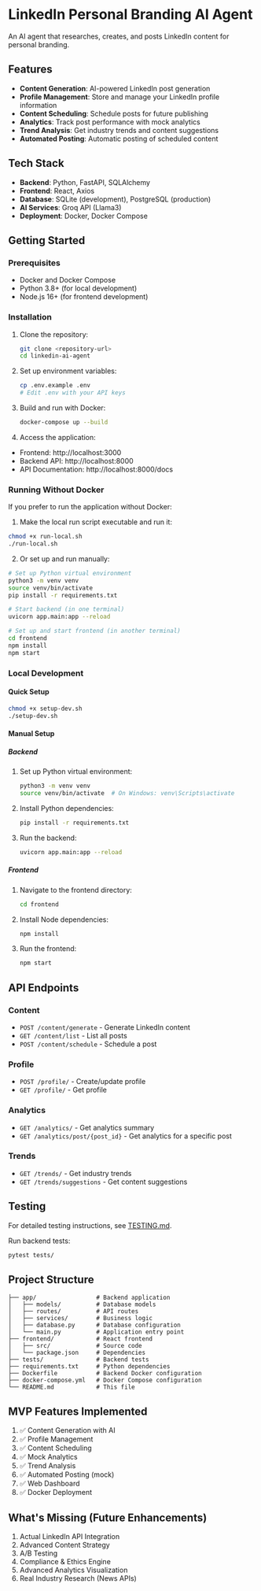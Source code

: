 # LinkedIn Personal Branding AI Agent

An AI agent that researches, creates, and posts LinkedIn content for personal branding.

## Features

- **Content Generation**: AI-powered LinkedIn post generation
- **Profile Management**: Store and manage your LinkedIn profile information
- **Content Scheduling**: Schedule posts for future publishing
- **Analytics**: Track post performance with mock analytics
- **Trend Analysis**: Get industry trends and content suggestions
- **Automated Posting**: Automatic posting of scheduled content

## Tech Stack

- **Backend**: Python, FastAPI, SQLAlchemy
- **Frontend**: React, Axios
- **Database**: SQLite (development), PostgreSQL (production)
- **AI Services**: Groq API (Llama3)
- **Deployment**: Docker, Docker Compose

## Getting Started

### Prerequisites

- Docker and Docker Compose
- Python 3.8+ (for local development)
- Node.js 16+ (for frontend development)

### Installation

1. Clone the repository:
   ```bash
   git clone <repository-url>
   cd linkedin-ai-agent
   ```

2. Set up environment variables:
   ```bash
   cp .env.example .env
   # Edit .env with your API keys
   ```

3. Build and run with Docker:
   ```bash
   docker-compose up --build
   ```

4. Access the application:
  - Frontend: http://localhost:3000
  - Backend API: http://localhost:8000
  - API Documentation: http://localhost:8000/docs

### Running Without Docker

If you prefer to run the application without Docker:

1. Make the local run script executable and run it:
  ```bash
  chmod +x run-local.sh
  ./run-local.sh
  ```

2. Or set up and run manually:
  ```bash
  # Set up Python virtual environment
  python3 -m venv venv
  source venv/bin/activate
  pip install -r requirements.txt
  
  # Start backend (in one terminal)
  uvicorn app.main:app --reload
  
  # Set up and start frontend (in another terminal)
  cd frontend
  npm install
  npm start
  ```

### Local Development

#### Quick Setup
```bash
chmod +x setup-dev.sh
./setup-dev.sh
```

#### Manual Setup

##### Backend

1. Set up Python virtual environment:
   ```bash
   python3 -m venv venv
   source venv/bin/activate  # On Windows: venv\Scripts\activate
   ```

2. Install Python dependencies:
   ```bash
   pip install -r requirements.txt
   ```

3. Run the backend:
   ```bash
   uvicorn app.main:app --reload
   ```

##### Frontend

1. Navigate to the frontend directory:
   ```bash
   cd frontend
   ```

2. Install Node dependencies:
   ```bash
   npm install
   ```

3. Run the frontend:
   ```bash
   npm start
   ```

## API Endpoints

### Content
- `POST /content/generate` - Generate LinkedIn content
- `GET /content/list` - List all posts
- `POST /content/schedule` - Schedule a post

### Profile
- `POST /profile/` - Create/update profile
- `GET /profile/` - Get profile

### Analytics
- `GET /analytics/` - Get analytics summary
- `GET /analytics/post/{post_id}` - Get analytics for a specific post

### Trends
- `GET /trends/` - Get industry trends
- `GET /trends/suggestions` - Get content suggestions

## Testing

For detailed testing instructions, see [TESTING.md](TESTING.md).

Run backend tests:
```bash
pytest tests/
```

## Project Structure

```
├── app/                 # Backend application
│   ├── models/          # Database models
│   ├── routes/          # API routes
│   ├── services/        # Business logic
│   ├── database.py      # Database configuration
│   └── main.py          # Application entry point
├── frontend/            # React frontend
│   ├── src/             # Source code
│   └── package.json     # Dependencies
├── tests/               # Backend tests
├── requirements.txt     # Python dependencies
├── Dockerfile           # Backend Docker configuration
├── docker-compose.yml   # Docker Compose configuration
└── README.md            # This file
```

## MVP Features Implemented

1. ✅ Content Generation with AI
2. ✅ Profile Management
3. ✅ Content Scheduling
4. ✅ Mock Analytics
5. ✅ Trend Analysis
6. ✅ Automated Posting (mock)
7. ✅ Web Dashboard
8. ✅ Docker Deployment

## What's Missing (Future Enhancements)

1. Actual LinkedIn API Integration
2. Advanced Content Strategy
3. A/B Testing
4. Compliance & Ethics Engine
5. Advanced Analytics Visualization
6. Real Industry Research (News APIs)